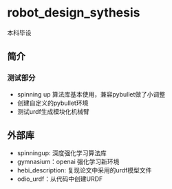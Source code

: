 # robot_design_sythesis

本科毕设

## 简介

### 测试部分

- spinning up 算法库基本使用，兼容pybullet做了小调整
- 创建自定义的pybullet环境
- 测试urdf生成模块化机械臂

## 外部库

- spinningup: 深度强化学习算法库
- gymnasium：openai 强化学习新环境
- hebi_description: 复现论文中采用的urdf模型文件
- odio_urdf：从代码中创建URDF
